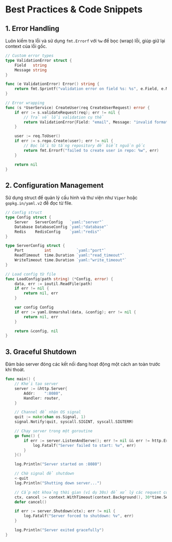 # Best Practices & Code Snippets

## 1. Error Handling

Luôn kiểm tra lỗi và sử dụng `fmt.Errorf` với `%w` để bọc (wrap) lỗi, giúp giữ lại context của lỗi gốc.

```go
// Custom error types
type ValidationError struct {
    Field   string
    Message string
}

func (e ValidationError) Error() string {
    return fmt.Sprintf("validation error on field %s: %s", e.Field, e.Message)
}

// Error wrapping
func (s *UserService) CreateUser(req CreateUserRequest) error {
    if err := s.validateRequest(req); err != nil {
        // Trả về lỗi validation cụ thể
        return ValidationError{Field: "email", Message: "invalid format"}
    }

    user := req.ToUser()
    if err := s.repo.Create(user); err != nil {
        // Bọc lỗi từ tầng repository để biết nguồn gốc
        return fmt.Errorf("failed to create user in repo: %w", err)
    }

    return nil
}
```

## 2. Configuration Management

Sử dụng struct để quản lý cấu hình và thư viện như `Viper` hoặc `gopkg.in/yaml.v2` để đọc từ file.

```go
// Config struct
type Config struct {
    Server   ServerConfig   `yaml:"server"`
    Database DatabaseConfig `yaml:"database"`
    Redis    RedisConfig    `yaml:"redis"`
}

type ServerConfig struct {
    Port         int           `yaml:"port"`
    ReadTimeout  time.Duration `yaml:"read_timeout"`
    WriteTimeout time.Duration `yaml:"write_timeout"`
}

// Load config từ file
func LoadConfig(path string) (*Config, error) {
    data, err := ioutil.ReadFile(path)
    if err != nil {
        return nil, err
    }

    var config Config
    if err := yaml.Unmarshal(data, &config); err != nil {
        return nil, err
    }

    return &config, nil
}
```

## 3. Graceful Shutdown

Đảm bảo server đóng các kết nối đang hoạt động một cách an toàn trước khi thoát.

```go
func main() {
    // Khởi tạo server
    server := &http.Server{
        Addr:    ":8080",
        Handler: router,
    }

    // Channel để nhận OS signal
    quit := make(chan os.Signal, 1)
    signal.Notify(quit, syscall.SIGINT, syscall.SIGTERM)

    // Chạy server trong một goroutine
    go func() {
        if err := server.ListenAndServe(); err != nil && err != http.ErrServerClosed {
            log.Fatalf("Server failed to start: %v", err)
        }
    }()

    log.Println("Server started on :8080")

    // Chờ signal để shutdown
    <-quit
    log.Println("Shutting down server...")

    // Cấp một khoảng thời gian (ví dụ 30s) để xử lý các request còn lại
    ctx, cancel := context.WithTimeout(context.Background(), 30*time.Second)
    defer cancel()

    if err := server.Shutdown(ctx); err != nil {
        log.Fatalf("Server forced to shutdown: %v", err)
    }

    log.Println("Server exited gracefully")
}
```
